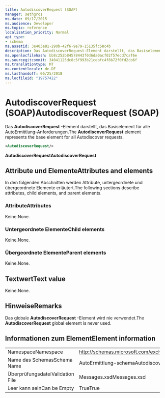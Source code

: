```yaml
---
title: AutodiscoverRequest (SOAP)
manager: sethgros
ms.date: 09/17/2015
ms.audience: Developer
ms.topic: reference
localization_priority: Normal
api_type:
- schema
ms.assetid: 3e403e81-290b-42f6-9e79-15135fc58c4b
description: Das AutodiscoverRequest-Element darstellt, das Basiselement für alle AutoErmittlung-Anforderungen.
ms.openlocfilehash: bb8c252b84578443f0d6da0acf02f57ecd7caf6e
ms.sourcegitcommit: 34041125dc8c5f993b21cebfc4f8b72f0fd2cb6f
ms.translationtype: MT
ms.contentlocale: de-DE
ms.lasthandoff: 06/25/2018
ms.locfileid: "19757422"
---
```

# <a name="autodiscoverrequest-soap"></a><span data-ttu-id="18766-103">AutodiscoverRequest (SOAP)</span><span class="sxs-lookup"><span data-stu-id="18766-103">AutodiscoverRequest (SOAP)</span></span>

<span data-ttu-id="18766-104">Das **AutodiscoverRequest** -Element darstellt, das Basiselement für alle AutoErmittlung-Anforderungen.</span><span class="sxs-lookup"><span data-stu-id="18766-104">The **AutodiscoverRequest** element represents the base element for all Autodiscover requests.</span></span> 
  
```XML
<AutodiscoverRequest/>
```

 <span data-ttu-id="18766-105">**AutodiscoverRequest**</span><span class="sxs-lookup"><span data-stu-id="18766-105">**AutodiscoverRequest**</span></span>
## <a name="attributes-and-elements"></a><span data-ttu-id="18766-106">Attribute und Elemente</span><span class="sxs-lookup"><span data-stu-id="18766-106">Attributes and elements</span></span>

<span data-ttu-id="18766-107">In den folgenden Abschnitten werden Attribute, untergeordnete und übergeordnete Elemente erläutert.</span><span class="sxs-lookup"><span data-stu-id="18766-107">The following sections describe attributes, child elements, and parent elements.</span></span>
  
### <a name="attributes"></a><span data-ttu-id="18766-108">Attribute</span><span class="sxs-lookup"><span data-stu-id="18766-108">Attributes</span></span>

<span data-ttu-id="18766-109">Keine.</span><span class="sxs-lookup"><span data-stu-id="18766-109">None.</span></span>
  
### <a name="child-elements"></a><span data-ttu-id="18766-110">Untergeordnete Elemente</span><span class="sxs-lookup"><span data-stu-id="18766-110">Child elements</span></span>

<span data-ttu-id="18766-111">Keine.</span><span class="sxs-lookup"><span data-stu-id="18766-111">None.</span></span>
  
### <a name="parent-elements"></a><span data-ttu-id="18766-112">Übergeordnete Elemente</span><span class="sxs-lookup"><span data-stu-id="18766-112">Parent elements</span></span>

<span data-ttu-id="18766-113">Keine.</span><span class="sxs-lookup"><span data-stu-id="18766-113">None.</span></span>
  
## <a name="text-value"></a><span data-ttu-id="18766-114">Textwert</span><span class="sxs-lookup"><span data-stu-id="18766-114">Text value</span></span>

<span data-ttu-id="18766-115">Keine.</span><span class="sxs-lookup"><span data-stu-id="18766-115">None.</span></span>
  
## <a name="remarks"></a><span data-ttu-id="18766-116">Hinweise</span><span class="sxs-lookup"><span data-stu-id="18766-116">Remarks</span></span>

<span data-ttu-id="18766-117">Das globale **AutodiscoverRequest** -Element wird nie verwendet.</span><span class="sxs-lookup"><span data-stu-id="18766-117">The **AutodiscoverRequest** global element is never used.</span></span> 
  
## <a name="element-information"></a><span data-ttu-id="18766-118">Informationen zum Element</span><span class="sxs-lookup"><span data-stu-id="18766-118">Element information</span></span>

|||
|:-----|:-----|
|<span data-ttu-id="18766-119">Namespace</span><span class="sxs-lookup"><span data-stu-id="18766-119">Namespace</span></span>  <br/> |http://schemas.microsoft.com/exchange/2010/Autodiscover  <br/> |
|<span data-ttu-id="18766-120">Name des Schemas</span><span class="sxs-lookup"><span data-stu-id="18766-120">Schema Name</span></span>  <br/> |<span data-ttu-id="18766-121">AutoErmittlung-schema</span><span class="sxs-lookup"><span data-stu-id="18766-121">Autodiscover schema</span></span>  <br/> |
|<span data-ttu-id="18766-122">Überprüfungsdatei</span><span class="sxs-lookup"><span data-stu-id="18766-122">Validation File</span></span>  <br/> |<span data-ttu-id="18766-123">Messages.xsd</span><span class="sxs-lookup"><span data-stu-id="18766-123">Messages.xsd</span></span>  <br/> |
|<span data-ttu-id="18766-124">Leer kann sein</span><span class="sxs-lookup"><span data-stu-id="18766-124">Can be Empty</span></span>  <br/> |<span data-ttu-id="18766-125">True</span><span class="sxs-lookup"><span data-stu-id="18766-125">True</span></span>  <br/> |
   

